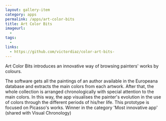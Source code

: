 ```yaml
---
layout: gallery-item
category: apps
permalink: /apps/art-color-bits
title: Art Color Bits
imageurl:
  - 
tags:
  - 
links:
  - https://github.com/victordiaz/color-art-bits-
---
```


Art Color Bits introduces an innovative way of browsing painters' works by colours.

The software gets all the paintings of an author available in the Europeana database and extracts the main colors from each artwork. After that, the whole collection is arranged chronologically with special attention to the main colors. In this way, the app visualises the painter's evolution in the use of colors through the different periods of his/her life. This prototype is focused on Picasso's works. Winner in the category 'Most innovative app' (shared with Visual Chronology)
